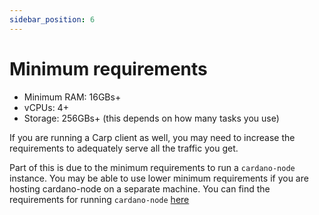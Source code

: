 ```yaml
---
sidebar_position: 6
---
```


# Minimum requirements

- Minimum RAM: 16GBs+
- vCPUs: 4+
- Storage: 256GBs+ (this depends on how many tasks you use)

If you are running a Carp client as well, you may need to increase the requirements to adequately serve all the traffic you get.

Part of this is due to the minimum requirements to run a `cardano-node` instance. You may be able to use lower minimum requirements if you are hosting cardano-node on a separate machine. You can find the requirements for running `cardano-node` [here](https://github.com/input-output-hk/cardano-node/releases)
